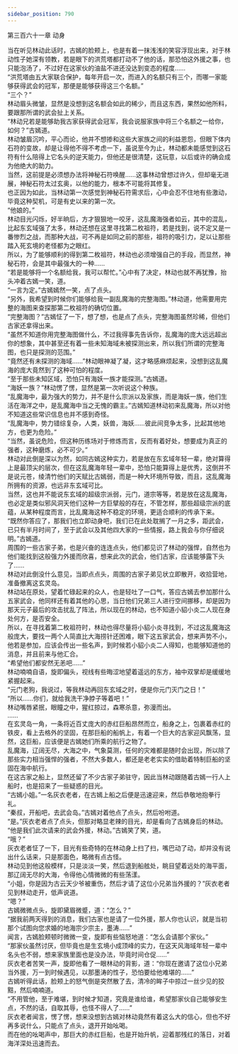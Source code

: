 ```yaml
---
sidebar_position: 790
---
```

 第三百六十一章 动身


当在听见林动此话时，古嫣的脸颊上，也是有着一抹浅浅的笑容浮现出来，对于林动性子她深有领教，若是眼下的洪荒塔都打动不了他的话，那恐怕这外援之事，也只能泡汤了，不过好在这家伙的油盐不进还没达到变态的程度……  
“洪荒塔由五大家联合保护，每年开启一次，而进入的名额只有三个，而哪一家能够获得武会的冠军，那便是能够获得这三个名额。”  
“三个？”  
林动眉头微皱，显然是没想到这名额会如此的稀少，而且这东西，果然如他所料，要跟那所谓的武会扯上关系。  
“林动兄若是能够助我古家获得武会冠军，我会说服家族中将三个名额之一给你，如何？”古嫣道。  
林动皱眉沉吟，平心而论，他并不想掺和这些大家族之间的利益恩怨，但眼下体内石符的变故，却是让得他不得不考虑一下，虽说至今为止，林动都未能感觉到这石符有什么陪得上它名头的逆天能力，但他还是很清楚，这玩意，以后或许的确会成为他绝大的助力。  
当然，这前提是必须想办法将神秘石符唤醒……这事林动曾想过许久，但却毫无进展，神秘石符太过玄奥，以他的能力，根本不可能将其修复。  
也正因为如此，当林动第一次感觉到神秘石符需求后，心中会忍不住地有些激动，毕竟这种契机，可是有史以来的第一次。  
“他娘的。”  
林动目光闪烁，好半晌后，方才狠狠地一咬牙，这乱魔海强者如云，其中的混乱，比起东玄域强了太多，林动还想在这里寻找第二枚祖符，若是找到，说不定又是一番惨烈之战，而那种大战，可不再是如同之前的那些，祖符的吸引力，足以让那些踏入死玄境的老怪都为之眼红。  
所以，为了能够顺利的得到第二枚祖符，林动也必须增强自己的手段，而显然，神秘石符，会是其中最强大的一种……  
“若是能够将一个名额给我，我可以帮忙。”心中有了决定，林动也就不再犹豫，抬头冲着古嫣一笑，道。  
“一言为定。”古嫣嫣然一笑，点了点头。  
“另外，我希望到时候你们能够给我一副乱魔海的完整海图。”林动道，他需要用完整的海图来查探那第二枚祖符的确切位置。  
“完整海图？”古嫣怔了一下，想了想，也是点了点头，完整海图虽然珍稀，但他们古家还拿得出来。  
“虽然不知道你用完整海图做什么，不过我得事先告诉你，乱魔海的庞大远远超出你的想象，其中甚至还有着一些未知海域未被探测出来，所以我们所谓的完整海图，也只是探测的范围。”  
“竟然还有未探测的海域……”林动眼神凝了凝，这才略感麻烦起来，没想到这乱魔海的庞大竟然到了这种可怕的程度。  
“至于那些未知区域，恐怕只有海妖一族才能探测。”古嫣道。  
“海妖一族？”林动愣了愣，显然是第一次听说这个种族。  
“乱魔海中，最为强大的势力，并不是什么宗派以及家族，而是海妖一族，他们生活在海洋之中，是乱魔海中当之无愧的霸主。”古嫣知道林动初来乱魔海，所以对他不知道这些常识信息也并不感到奇怪。  
“乱魔海中，势力错综复杂，人类，妖兽，海妖……彼此间竞争太多，比起其他地方，也更为危险。”  
“当然，虽说危险，但这种历练场对于修炼而言，反而有着好处，想要成为真正的强者，这种磨炼，必不可少。”  
林动对此倒是深以为然，如同古嫣这种实力，若是放在东玄域年轻一辈，绝对算得上是最顶尖的层次，但在这乱魔海年轻一辈中，恐怕只能算得上是优秀，这倒并不是说元苍，绫清竹他们的天赋比古嫣弱，而是一种大环境所导致，而且，这乱魔海所拥有的资源，也远非东玄域可比。  
当然，这也并不能说东玄域的超级宗派弱，元门，道宗等等，若是放在这乱魔海，也必定是类似邪风洞天他们这种一方巨擘般的存在，不管怎样，那些超级宗派的底蕴，从某种程度而言，比乱魔海这种不稳定的环境，更适合顺利的传承下来。  
“既然你答应了，那我们也立即动身吧，我们已在此处耽搁了一月之多，距武会，已只有半月时间了，至于武会以及其他四大家的一些情报，路上我会与你仔细说明。”古嫣道。  
周围的一些古家子弟，也是兴奋的连连点头，他们都见识了林动的强悍，自然也为他们能找到这般强力外援而欣喜，想来此次的武会，他们古家，应该能够露下头了……  
林动对此倒没什么意见，当即点点头，周围的古家子弟见状立即散开，收拾营地，准备撤离这玄灵岛。  
林动站在原处，望着忙碌起来的众人，也是轻吐了一口气，答应古嫣去参加那什么五家武会，他同样还有着其他的心思，当日他们兄弟三人进行空间挪移，却是因为那天元子最后的攻击扰乱了阵法，所以现在的林动，也不知道小貂小炎二人现在身处何方，是否安全。  
所以，在寻找着第二枚祖符时，林动也得尽量将小貂小炎寻找到，不过这乱魔海这般庞大，要找一两个人简直比大海捞针还困难，眼下这五家武会，想来声势不小，他若是参加，应该会传出一些名声，到时候若小貂小炎二人得知，也能够知道他的消息，并且前来与他汇合。  
“希望他们都安然无恙吧……”  
林动喃喃自语，旋即偏头，视线有些晦涩地望着遥远的东方，袖中双掌却是缓缓地紧握起来。  
“元门老狗，我说过，等我林动再回东玄域之时，便是你元门灭门之日！”  
“所以……你们，就给我洗干净脖子等着吧！”  
林动嘴唇紧抿，眼瞳之中，猩红掠过，森寒杀意，弥漫而出。  
……  
在玄灵岛一角，一条将近百丈庞大的赤红巨船昂然而立，船身之上，包裹着赤红的铁皮，看上去格外的坚固，在那巨船的船帆上，有着一个巨大的古家迎风飘荡，显然，这巨船，应该便是古嫣她们所乘的航行之物了。  
乱魔海，辽阔无尽，大海之中，气象莫测，任何的灾难都是随时会出现，所以除了那些实力相当强悍的强者，不然大多数人，都还是老老实实的借助着特制巨船的坚固在海中航行。  
在这古家之船上，显然还留了不少古家子弟驻守，因此当林动跟随着古嫣一行人上船时，也是招来了一些疑惑的目光。  
“古嫣小姐。”一名灰衣老者，在古嫣上船之后便是迅速迎来，然后恭敬地抱拳行礼。  
“秦叔，开船吧，去武会岛。”古嫣对着他点了点头，然后吩咐道。  
“是。”灰衣老者点了点头，但那对略显老辣的目光，却是看向了古嫣身后的林动。  
“他是我们此次请来的武会外援，林动。”古嫣笑了笑，道。  
“哦？”  
灰衣老者怔了一下，目光有些奇特的在林动身上扫了扫，嘴巴动了动，却并没有说出什么话来，只是那面色，略微有点古怪。  
林动见到他这般模样，只是淡淡一笑，然后退到船舷处，眺目望着远处的海平面，那辽阔无尽的大海，令得他心情微微的有些荡漾。  
“小姐，你是因为古云天少爷被重伤，然后才请了这位小兄弟当外援的？”灰衣老者见到林动走开，低声说道。  
“嗯？”  
古嫣微微点头，旋即黛眉微蹙，道：“怎么？”  
“据我前两天得到的消息，我们古家也是请了一位外援，那人你也认识，就是当初那个试图向您求婚的地海宗少宗主，墨涛……”  
闻言，古嫣脸颊顿时微微一变，旋即有些恼怒地道：“怎么会请那个家伙。”  
“那家伙虽然讨厌，但毕竟也是生玄境小成顶峰的实力，在这天风海域年轻一辈中名头也不弱，想来家族里面也是没办法，毕竟时间仓促……”  
灰衣老者苦笑一声，旋即他看了一眼林动的背影，道：“你现在邀请了这位小兄弟当外援，万一到时候遇见，以那墨涛的性子，恐怕要给他难堪的……”  
古嫣听得此话，脸颊上的怒气倒是突然散了去，清冷的眸子中掠过一丝少见的狡黠，然后喃喃道。  
“不用管他，至于难堪，到时候才知道，究竟是谁给谁，希望那家伙自己能够安生点，不然的话，自取其辱，也怪不得人了……”  
灰衣老者闻言，愣了愣，想来没想到古嫣对林动竟然有着这么大的信心，但也不好再多说什么，只能点了点头，退开开始吆喝。  
而在他的吆喝声中，那巨大的赤红巨船，也是开始升帆，迎着那残红的落日，对着海洋深处迅速而去。  
  
  
